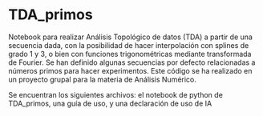 # TDA_primos
Notebook para realizar Análisis Topológico de datos (TDA) a partir de una secuencia dada, con la posibilidad de hacer interpolación con splines de grado 1 y 3, o bien con funciones trigonométricas mediante transformada de Fourier. Se han definido algunas secuencias por defecto relacionadas a números primos para hacer experimentos. Este código se ha realizado en un proyecto grupal para la materia de Análisis Numérico. 

Se encuentran los siguientes archivos: el notebook de python de TDA_primos, una guía de uso, y una declaración de uso de IA


